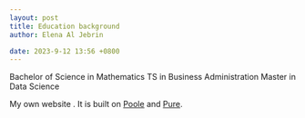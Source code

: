 ```yaml
---
layout: post
title: Education background
author: Elena Al Jebrin

date: 2023-9-12 13:56 +0800
---
```

Bachelor of Science in Mathematics
TS in Business Administration
Master in Data Science 

My own website . It is built on [Poole](https://github.com/poole/poole) and [Pure](https://purecss.io/).


